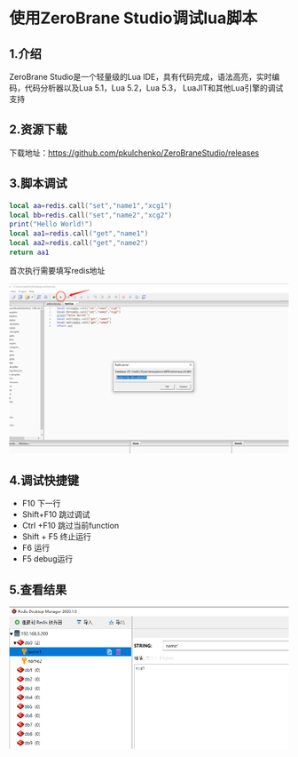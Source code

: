 # 使用ZeroBrane Studio调试lua脚本

## 1.介绍
ZeroBrane Studio是一个轻量级的Lua IDE，具有代码完成，语法高亮，实时编码，代码分析器以及Lua 5.1，Lua 5.2，Lua 5.3， LuaJIT和其他Lua引擎的调试支持

## 2.资源下载
下载地址：https://github.com/pkulchenko/ZeroBraneStudio/releases

## 3.脚本调试

```lua
local aa=redis.call("set","name1","xcg1")
local bb=redis.call("set","name2","xcg2")
print("Hello World!")
local aa1=redis.call("get","name1")
local aa2=redis.call("get","name2")
return aa1
```

首次执行需要填写redis地址

![](../../assets/_images/java/tools/zerobrane/zerobrane_1.png)



## 4.调试快捷键

- F10 下一行
- Shift+F10 跳过调试
- Ctrl +F10 跳过当前function
- Shift + F5 终止运行
- F6 运行
- F5 debug运行

## 5.查看结果
![](../../assets/_images/java/tools/zerobrane/zerobrane_2.png)
